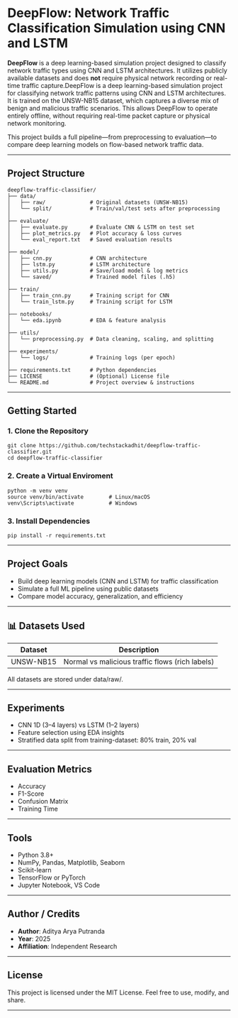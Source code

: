 # DeepFlow: Network Traffic Classification Simulation using CNN and LSTM

**DeepFlow** is a deep learning-based simulation project designed to classify network traffic types using CNN and LSTM architectures. It utilizes publicly available datasets and does **not** require physical network recording or real-time traffic capture.DeepFlow is a deep learning-based simulation project for classifying network traffic patterns using CNN and LSTM architectures. It is trained on the UNSW-NB15 dataset, which captures a diverse mix of benign and malicious traffic scenarios. This allows DeepFlow to operate entirely offline, without requiring real-time packet capture or physical network monitoring.

This project builds a full pipeline—from preprocessing to evaluation—to compare deep learning models on flow-based network traffic data.

---

## Project Structure

```
deepflow-traffic-classifier/
├── data/
│   ├── raw/              # Original datasets (UNSW-NB15)
│   └── split/            # Train/val/test sets after preprocessing
│
├── evaluate/
│   ├── evaluate.py       # Evaluate CNN & LSTM on test set
│   ├── plot_metrics.py   # Plot accuracy & loss curves
│   └── eval_report.txt   # Saved evaluation results
│
├── model/
│   ├── cnn.py            # CNN architecture
│   ├── lstm.py           # LSTM architecture
│   ├── utils.py          # Save/load model & log metrics
│   └── saved/            # Trained model files (.h5)
│
├── train/
│   ├── train_cnn.py      # Training script for CNN
│   └── train_lstm.py     # Training script for LSTM
│
├── notebooks/
│   └── eda.ipynb         # EDA & feature analysis
│
├── utils/
│   └── preprocessing.py  # Data cleaning, scaling, and splitting
│
├── experiments/
│   └── logs/             # Training logs (per epoch)
│
├── requirements.txt      # Python dependencies
├── LICENSE               # (Optional) License file
└── README.md             # Project overview & instructions
```

---

## Getting Started

### 1. Clone the Repository
```
git clone https://github.com/techstackadhit/deepflow-traffic-classifier.git
cd deepflow-traffic-classifier
```

### 2. Create a Virtual Enviroment
```
python -m venv venv
source venv/bin/activate        # Linux/macOS
venv\Scripts\activate           # Windows
```

### 3. Install Dependencies
```
pip install -r requirements.txt
```

---

## Project Goals
- Build deep learning models (CNN and LSTM) for traffic classification
- Simulate a full ML pipeline using public datasets
- Compare model accuracy, generalization, and efficiency

--- 

## 📊 Datasets Used
|Dataset	     |   Description                                |
|----------------|----------------------------------------------|
|UNSW-NB15	     | Normal vs malicious traffic flows (rich labels)|

All datasets are stored under data/raw/.

---

## Experiments
- CNN 1D (3–4 layers) vs LSTM (1–2 layers)
- Feature selection using EDA insights
-  Stratified data split from training-dataset: 80% train, 20% val

---

## Evaluation Metrics
- Accuracy
- F1-Score
- Confusion Matrix
- Training Time

---

## Tools
- Python 3.8+
- NumPy, Pandas, Matplotlib, Seaborn
- Scikit-learn
- TensorFlow or PyTorch
- Jupyter Notebook, VS Code

---

## Author / Credits

- **Author**: Aditya Arya Putranda
- **Year**: 2025  
- **Affiliation**: Independent Research 

---

## License
This project is licensed under the MIT License. Feel free to use, modify, and share.

---
